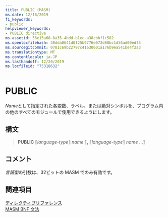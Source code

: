 ```yaml
---
title: PUBLIC (MASM)
ms.date: 12/16/2019
f1_keywords:
- public
helpviewer_keywords:
- PUBLIC directive
ms.assetid: 56e15a68-8a35-4bdd-b1ec-a38cbbf1c582
ms.openlocfilehash: 40dda0641d0f25b9776e072d80bc1d56ad00edf5
ms.sourcegitcommit: 0781c69b22797c41630601a176b9ea541be4f2a3
ms.translationtype: MT
ms.contentlocale: ja-JP
ms.lasthandoff: 12/20/2019
ms.locfileid: "75318632"
---
```

# <a name="public"></a>PUBLIC

*Name*として指定された各変数、ラベル、または絶対シンボルを、プログラム内の他のすべてのモジュールで使用できるようにします。

## <a name="syntax"></a>構文

> **PUBLIC** ⟦*language-type*⟧ *name* ⟦__,__ ⟦*language-type*⟧ *name* ...⟧

## <a name="remarks"></a>コメント

*言語型*の引数は、32ビットの MASM でのみ有効です。

## <a name="see-also"></a>関連項目

[ディレクティブリファレンス](directives-reference.md)\
[MASM BNF 文法](masm-bnf-grammar.md)
